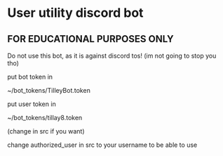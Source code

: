 # User utility discord bot

## FOR EDUCATIONAL PURPOSES ONLY

Do not use this bot, as it is against discord tos! (im not going to stop you tho)

put bot token in 

~/bot_tokens/TilleyBot.token

put user token in 

~/bot_tokens/tillay8.token

(change in src if you want)

change authorized_user in src to your username to be able to use
